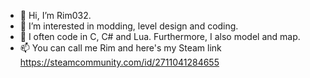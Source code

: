 - 👋 Hi, I’m Rim032.
- 👀 I’m interested in modding, level design and coding.
- 🌱 I often code in C, C# and Lua. Furthermore, I also model and map.
- 📫 You can call me Rim and here's my Steam link https://steamcommunity.com/id/2711041284655
